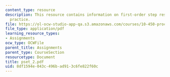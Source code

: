```yaml
---
content_type: resource
description: This resource contains information on first-order step response:, modeling
  practice.
file: https://ol-ocw-studio-app-qa.s3.amazonaws.com/courses/10-450-process-dynamics-operations-and-control-spring-2006/8df1594e043c496bad913c6fe822f60c_pset_2.pdf
file_type: application/pdf
learning_resource_types:
- Assignments
ocw_type: OCWFile
parent_title: Assignments
parent_type: CourseSection
resourcetype: Document
title: pset_2.pdf
uid: 8df1594e-043c-496b-ad91-3c6fe822f60c
---
```

